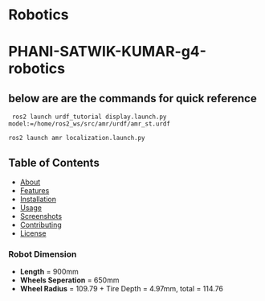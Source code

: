 # Robotics


 # PHANI-SATWIK-KUMAR-g4-robotics
 
 ## below are  are the commands for quick reference 
 
 ``` ros2 launch urdf_tutorial display.launch.py model:=/home/ros2_ws/src/amr/urdf/amr_st.urdf```
 
 ``` ros2 launch amr localization.launch.py ```
 
 ## Table of Contents
 - [About](#about)
 - [Features](#features)
 - [Installation](#installation)
 - [Usage](#usage)
 - [Screenshots](#screenshots)
 - [Contributing](#contributing)
 - [License](#license)
 
 
 ### **Robot Dimension**
 - **Length** = 900mm
 - **Wheels Seperation** = 650mm
 - **Wheel Radius** = 109.79 + Tire Depth = 4.97mm, total = 114.76
 
 <!-- **Example**: -->
 
 <!-- ```markdown
 ```bash
 cd Mini\ projects/amr
 python main.py -->
 
 <!-- 
 **Result**: Renders as a formatted code block on GitHub, mimicking a terminal.
 
 **Tips**:
 - Use `bash` after ``` for syntax highlighting.
 - Ensure exact command syntax (e.g., escape spaces with `\`).
 
 Need more Markdown tips or something else? -->
 <!-- 
 tutorial of learning writing in readme.md PLEASE IGNORE  -->